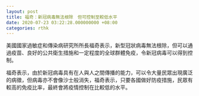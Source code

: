 ```yaml
---
layout: post
title: 福奇：新冠病毒無法根除　但可控制至較低水平
date: 2020-07-23 03:22:28.000000000 +08:00
categories: rthk
---
```


美國國家過敏症和傳染病研究所所長福奇表示，新型冠狀病毒無法根除，但可以通過疫苗、良好的公共衛生措施和一定程度的全球群體免疫，令新冠病毒可以得到控制。

福奇表示，由於新冠病毒具有在人與人之間傳播的能力，可以令大量民眾出現廣泛的病徵，但病毒亦不會像沙士般消失，福奇表示，只要各國做好防疫措施，民眾有較高的免疫比率，最終會將疫情控制在比較低的水平。
